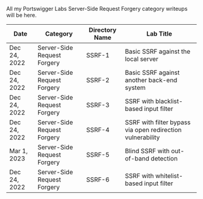All my Portswigger Labs Server-Side Request Forgery category writeups will be here.

Date	 	  | Category                       | Directory Name | Lab Title
--------------|--------------------------------|----------------|----------------------
Dec 24, 2022  | Server-Side Request Forgery    | SSRF-1         | Basic SSRF against the local server
Dec 24, 2022  | Server-Side Request Forgery    | SSRF-2         | Basic SSRF against another back-end system
Dec 24, 2022  | Server-Side Request Forgery    | SSRF-3         | SSRF with blacklist-based input filter
Dec 24, 2022  | Server-Side Request Forgery    | SSRF-4         | SSRF with filter bypass via open redirection vulnerability
Mar 1, 2023   | Server-Side Request Forgery    | SSRF-5         | Blind SSRF with out-of-band detection
Dec 24, 2022  | Server-Side Request Forgery    | SSRF-6         | SSRF with whitelist-based input filter